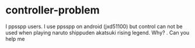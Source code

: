 controller-problem
==================

I ppsspp users. I use ppsspp on android (jxd51100) but control can not be used when playing naruto shippuden akatsuki rising legend. Why? . Can you help me